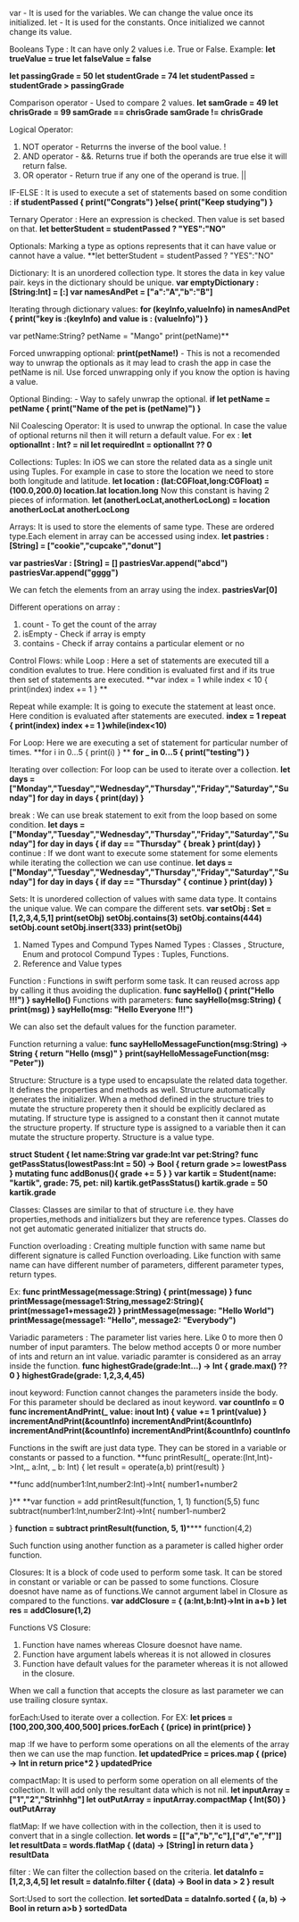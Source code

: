 
var - It is used for the variables. We can change the value once its initialized.
let - It is used for the constants. Once initialized we cannot change its value.

Booleans Type : It can have only 2 values i.e. True or False. Example:
**let trueValue = true
let falseValue = false**

**let passingGrade = 50
let studentGrade = 74
let studentPassed = studentGrade > passingGrade**

Comparison operator - Used to compare 2 values.
**let samGrade = 49
let chrisGrade = 99
samGrade == chrisGrade
samGrade != chrisGrade**

Logical Operator:
1. NOT operator - Returrns the inverse of the bool value. !
2. AND operator - &&. Returns true if both the operands are true else it will return false.
3. OR operator -  Return true if any one of the operand is true. ||

IF-ELSE : It is used to execute a set of statements based on some condition :
**if studentPassed {
    print("Congrats")
}else{
    print("Keep studying")
}**

Ternary Operator : Here an expression is checked. Then value is set based on that.
**let betterStudent = studentPassed ? "YES":"NO"**

Optionals: Marking a type as options represents that it can have value or cannot have a value. 
**let betterStudent = studentPassed ? "YES":"NO"


Dictionary:
It is an unordered collection type. It stores the data in key value pair. keys in the dictionary should be unique.
**var emptyDictionary : [String:Int] = [:]
var namesAndPet = ["a":"A","b":"B"]**

Iterating through dictionary values:
**for (keyInfo,valueInfo) in namesAndPet {
    print("key is :\(keyInfo) and value is : \(valueInfo)")
}**


var petName:String?
petName = "Mango"
print(petName)**

Forced unwrapping optional:
**print(petName!)** - This is not a recomended way to unwrap the optionals as it may lead to crash the app in case the petName is nil. 
Use forced unwrapping only if you know the option is having a value.

Optional Binding: - Way to safely unwrap the optional.
**if let petName = petName {
    print("Name of the pet is \(petName)")
}**

Nil Coalescing Operator:
It is used to unwrap the optional. In case the value of optional returns nil then it will return a default value. For ex :
**let optionalInt : Int? = nil
let requiredInt = optionalInt ?? 0**

Collections:
Tuples: In iOS we can store the related data as a single unit using Tuples. For example in case to store the location we need to store both longitude and latitude.
**let location : (lat:CGFloat,long:CGFloat) = (100.0,200.0)
location.lat
location.long**
Now this constant is having 2 pieces of information.
**let (anotherLocLat,anotherLocLong) = location
anotherLocLat
anotherLocLong**

Arrays:
It is used to store the elements of same type.
These are ordered type.Each element in array can be accessed using index.
**let pastries : [String] = ["cookie","cupcake","donut"]**

**var pastriesVar : [String] = []
pastriesVar.append("abcd")
pastriesVar.append("gggg")**

We can fetch the elements from an array using the index.
**pastriesVar[0]**

Different operations on array :
1. count - To get the count of the array
2. isEmpty - Check if array is empty
3. contains - Check if array contains a particular element or no

Control Flows:
while Loop : Here a set of statements are executed till a condition evalutes to true. Here condition is evaluated first and if its true then set of statements are executed.
**var index = 1
while index < 10 {
    print(index)
    index += 1
}
**

Repeat while example: It is going to execute the statement at least once. Here condition is evaluated after statements are executed.
**index = 1
repeat {
    print(index)
    index += 1
}while(index<10)**

For Loop: Here we are executing a set of statement for particular number of times.
**for i in 0...5 {
    print(i)
}
**
**for _ in 0...5 {
    print("testing")
}**

Iterating over collection:
For loop can be used to iterate over a collection.
**let days = ["Monday","Tuesday","Wednesday","Thursday","Friday","Saturday","Sunday"]
for day in days {
    print(day)
}**

break : We can use break statement to exit from the loop based on some condition.
**let days = ["Monday","Tuesday","Wednesday","Thursday","Friday","Saturday","Sunday"]
for day in days {
    if day == "Thursday" {
        break
    }
    print(day)
}**
continue : If we dont want to execute some statement for some elements while iterating the collection we can use continue.
**let days = ["Monday","Tuesday","Wednesday","Thursday","Friday","Saturday","Sunday"]
for day in days {
    if day == "Thursday" {
        continue
    }
    print(day)
}**

Sets: It is unordered collection of values with same data type. It contains the unique value. We can compare the different sets.
**var setObj : Set<Int> = [1,2,3,4,5,1]
print(setObj)
setObj.contains(3)
setObj.contains(444)
setObj.count
setObj.insert(333)
print(setObj)**
    

1. Named Types and Compund Types
 Named Types : Classes , Structure, Enum and protocol
 Compund Types : Tuples, Functions.
2. Reference and Value types

Function : 
Functions in swift perform some task. It can reused across app by calling it thus avoiding the duplication.
**func sayHello() {
    print("Hello !!!")
}
sayHello()**
Functions with parameters:
**func sayHello(msg:String) {
    print(msg)
}
sayHello(msg: "Hello Everyone !!!")**

We can also set the default values for the function parameter.

Function returning a value:
**func sayHelloMessageFunction(msg:String) -> String {
    return "Hello \(msg)"
}
print(sayHelloMessageFunction(msg: "Peter"))**  

Structure:
Structure is a type used to encapsulate the related data together. It defines the properties and methods as well.
Structure automatically generates the initializer.
When a method defined in the structure tries to mutate the structure properety then it should be explicitly declared as mutating.
If structure type is assigned to a constant then it cannot mutate the structure property.
If structure type is assigned to a variable then it can mutate the structure property.
Structure is a value type.

**struct Student {
    let name:String
    var grade:Int
    var pet:String?
    func getPassStatus(lowestPass:Int = 50) -> Bool {
        return grade >= lowestPass
    }
    mutating func addBonus(){
        grade += 5
    }
}
var kartik = Student(name: "kartik", grade: 75, pet: nil)
kartik.getPassStatus()
kartik.grade = 50
kartik.grade**

Classes:
Classes are similar to that of structure i.e. they have properties,methods and initializers but they are reference types.
Classes do not get automatic generated initializer that structs do.

Function overloading : Creating multiple function with same name but different signature is called Function overloading. Like function with same name can have different number of parameters, different parameter types, return types.

Ex:
**func printMessage(message:String) {
    print(message)
}
func printMessage(message1:String,message2:String){
    print(message1+message2)
}
printMessage(message: "Hello World")
printMessage(message1: "Hello", message2: "Everybody")**

Variadic parameters : The parameter list varies here. Like 0 to more then 0 number of input paramters.
The below method accepts 0 or more number of ints and return an int value. variadic paramter is considered as an array inside the function.
**func highestGrade(grade:Int...) -> Int {
    grade.max() ?? 0
}
highestGrade(grade: 1,2,3,4,45)**

inout keyword: Function cannot changes the parameters inside the body. For this parameter should be declared as inout keyword.
**var countInfo = 0
func incrementAndPrint(_ value: inout Int) {
    value += 1
    print(value)
}
incrementAndPrint(&countInfo)
incrementAndPrint(&countInfo)
incrementAndPrint(&countInfo)
incrementAndPrint(&countInfo)
countInfo**

Functions in the swift are just data type. They can be stored in a variable or constants or passed to a function.
**func printResult(_ operate:(Int,Int)->Int,_ a:Int, _ b: Int) {
    let result = operate(a,b)
    print(result)
}


**func add(number1:Int,number2:Int)->Int{
    number1+number2
    
}**
**var function = add
printResult(function, 1, 1)
function(5,5)
func subtract(number1:Int,number2:Int)->Int{
    number1-number2
    
}
**function = subtract
printResult(function, 5, 1)******
function(4,2)

Such function using another function as a parameter is called higher order function.

Closures:
It is a block of code used to perform some task. It can be stored in constant or variable or can be passed to some functions. Closure doesnot have name as of functions.We cannot argument label in Closure as compared to the functions.
**var addClosure = { (a:Int,b:Int)->Int in
    a+b
}
let res = addClosure(1,2)**


Functions VS Closure:

1. Function have names whereas Closure doesnot have name.
2. Function have argument labels whereas it is not allowed in closures
3. Function have default values for the parameter whereas it is not allowed in the closure.

When we call a function that accepts the closure as last parameter we can use trailing closure syntax.


forEach:Used to iterate over a collection. For EX:
**let prices = [100,200,300,400,500]
prices.forEach { (price) in
    print(price)
}**

map :If we have to perform some operations on all the elements of the array then we can use the map function.
**let updatedPrice = prices.map { (price) -> Int in
    return price*2
}
updatedPrice**

compactMap: It is used to perform some operation on all elements of the collection. It will add only the resultant data which is not nil.
**let inputArray = ["1","2","Strinhhg"]
let outPutArray = inputArray.compactMap { Int($0) }
outPutArray**

flatMap: If we have collection with in the collection, then it is used to convert that in a single collection.
**let words = [["a","b","c"],["d","e","f"]]
let resultData = words.flatMap { (data) -> [String] in
    return data
}
resultData**

filter : We can filter the collection based on the criteria.
**let dataInfo = [1,2,3,4,5]
let result = dataInfo.filter { (data) -> Bool in
    data > 2
}
result**

Sort:Used to sort the collection.
**let sortedData = dataInfo.sorted { (a, b) -> Bool in
    return a>b
}
sortedData**
